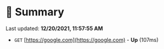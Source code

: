 # 📖 Summary
Last updated: **12/20/2021, 11:57:55 AM**

- `GET` [https://google.com](https://google.com) - **Up** (107ms)
